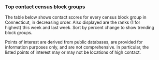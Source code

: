 

### Top contact census block groups

The table below shows contact scores for every census block group in Connecticut, in decreasing order.  Also displayed are the ranks (1 for highest) this week and last week.  Sort by percent change to show trending block groups. 

Points of interest are derived from public databases, are provided for information purposes only, and are not comprehensive.  In particular, the listed points of interest may or may not be locations of high contact. 


